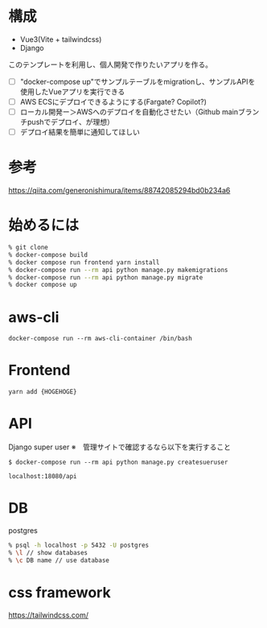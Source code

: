 # 構成

- Vue3(Vite + tailwindcss)
- Django

このテンプレートを利用し、個人開発で作りたいアプリを作る。  
- [ ] "docker-compose up"でサンプルテーブルをmigrationし、サンプルAPIを使用したVueアプリを実行できる  
- [ ] AWS ECSにデプロイできるようにする(Fargate? Copilot?)  
- [ ] ローカル開発ー＞AWSへのデプロイを自動化させたい（Github mainブランチpushでデプロイ、が理想）  
- [ ] デプロイ結果を簡単に通知してほしい   

# 参考

https://qiita.com/generonishimura/items/88742085294bd0b234a6

# 始めるには

```sh
% git clone 
% docker-compose build
% docker compose run frontend yarn install
% docker-compose run --rm api python manage.py makemigrations
% docker-compose run --rm api python manage.py migrate
% docker compose up
```

# aws-cli

```
docker-compose run --rm aws-cli-container /bin/bash
```


# Frontend

```
yarn add {HOGEHOGE}
```

# API

Django super user
※　管理サイトで確認するなら以下を実行すること
```
$ docker-compose run --rm api python manage.py createsueruser
```

```
localhost:18080/api
```

# DB

postgres

```sh
% psql -h localhost -p 5432 -U postgres
% \l // show databases
% \c DB name // use database
```


# css framework

https://tailwindcss.com/
